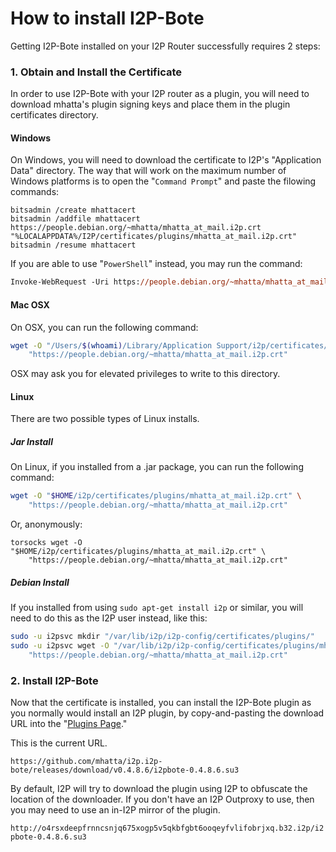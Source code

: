 How to install I2P-Bote
=======================

Getting I2P-Bote installed on your I2P Router successfully
requires 2 steps:

### 1. Obtain and Install the Certificate

In order to use I2P-Bote with your I2P router as a plugin, you will
need to download mhatta's plugin signing keys and place them in the
plugin certificates directory.

#### Windows

On Windows, you will need to download the certificate to I2P's "Application
Data" directory. The way that will work on the maximum number of Windows
platforms is to open the "`Command Prompt`" and paste the filowing commands:


```batch
bitsadmin /create mhattacert
bitsadmin /addfile mhattacert https://people.debian.org/~mhatta/mhatta_at_mail.i2p.crt "%LOCALAPPDATA%/I2P/certificates/plugins/mhatta_at_mail.i2p.crt"
bitsadmin /resume mhattacert
```

If you are able to use "`PowerShell`" instead, you may run the command:

```ps
Invoke-WebRequest -Uri https://people.debian.org/~mhatta/mhatta_at_mail.i2p.crt -OutFile "%LOCALAPPDATA%/I2P/certificates/plugins/mhatta_at_mail.i2p.crt"
```

#### Mac OSX

On OSX, you can run the following command:

```bash
wget -O "/Users/$(whoami)/Library/Application Support/i2p/certificates/plugins/mhatta_at_mail.i2p.crt" \
	"https://people.debian.org/~mhatta/mhatta_at_mail.i2p.crt"
```

OSX may ask you for elevated privileges to write to this directory.

#### Linux

There are two possible types of Linux installs.

##### Jar Install

On Linux, if you installed from a .jar package, you can run the following
command:

```bash
wget -O "$HOME/i2p/certificates/plugins/mhatta_at_mail.i2p.crt" \
	"https://people.debian.org/~mhatta/mhatta_at_mail.i2p.crt"
```

Or, anonymously:

```
torsocks wget -O "$HOME/i2p/certificates/plugins/mhatta_at_mail.i2p.crt" \
	"https://people.debian.org/~mhatta/mhatta_at_mail.i2p.crt"
```

##### Debian Install

If you installed from using `sudo apt-get install i2p` or similar, you will
need to do this as the I2P user instead, like this:

```bash
sudo -u i2psvc mkdir "/var/lib/i2p/i2p-config/certificates/plugins/"
sudo -u i2psvc wget -O "/var/lib/i2p/i2p-config/certificates/plugins/mhatta_at_mail.i2p.crt" \
	"https://people.debian.org/~mhatta/mhatta_at_mail.i2p.crt"
```

### 2. Install I2P-Bote

Now that the certificate is installed, you can install the I2P-Bote plugin
as you normally would install an I2P plugin, by copy-and-pasting the download
URL into the "[Plugins Page](http://127.0.0.1:7657/configplugins)."

This is the current URL.

`https://github.com/mhatta/i2p.i2p-bote/releases/download/v0.4.8.6/i2pbote-0.4.8.6.su3`

By default, I2P will try to download the plugin using I2P to obfuscate the location
of the downloader. If you don't have an I2P Outproxy to use, then you may need to
use an in-I2P mirror of the plugin.

`http://o4rsxdeepfrnncsnjq675xogp5v5qkbfgbt6ooqeyfvlifobrjxq.b32.i2p/i2pbote-0.4.8.6.su3`